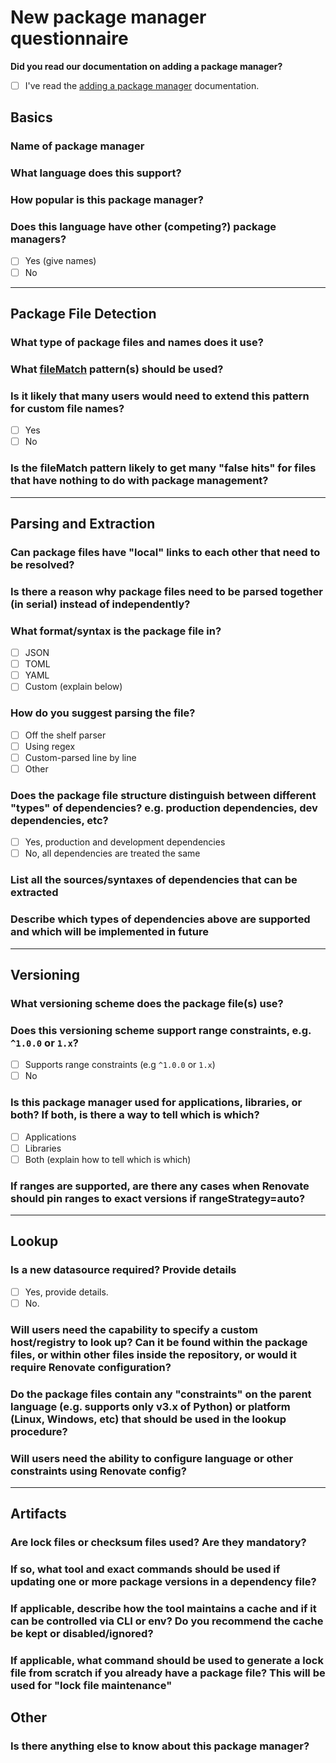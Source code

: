 # New package manager questionnaire

**Did you read our documentation on adding a package manager?**

- [ ] I've read the [adding a package manager](../../docs/development/adding-a-package-manager.md) documentation.

## Basics

### Name of package manager

### What language does this support?

### How popular is this package manager?

### Does this language have other (competing?) package managers?

- [ ] Yes (give names)
- [ ] No

---

## Package File Detection

### What type of package files and names does it use?

### What [fileMatch](https://renovatebot.com/docs/configuration-options/#filematch) pattern(s) should be used?

### Is it likely that many users would need to extend this pattern for custom file names?

- [ ] Yes
- [ ] No

### Is the fileMatch pattern likely to get many "false hits" for files that have nothing to do with package management?

---

## Parsing and Extraction

### Can package files have "local" links to each other that need to be resolved?

### Is there a reason why package files need to be parsed together (in serial) instead of independently?

### What format/syntax is the package file in?

- [ ] JSON
- [ ] TOML
- [ ] YAML
- [ ] Custom (explain below)

### How do you suggest parsing the file?

- [ ] Off the shelf parser
- [ ] Using regex
- [ ] Custom-parsed line by line
- [ ] Other

### Does the package file structure distinguish between different "types" of dependencies? e.g. production dependencies, dev dependencies, etc?

- [ ] Yes, production and development dependencies
- [ ] No, all dependencies are treated the same

### List all the sources/syntaxes of dependencies that can be extracted

### Describe which types of dependencies above are supported and which will be implemented in future

---

## Versioning

### What versioning scheme does the package file(s) use?

### Does this versioning scheme support range constraints, e.g. `^1.0.0` or `1.x`?

- [ ] Supports range constraints (e.g `^1.0.0` or `1.x`)
- [ ] No

### Is this package manager used for applications, libraries, or both? If both, is there a way to tell which is which?

- [ ] Applications
- [ ] Libraries
- [ ] Both (explain how to tell which is which)

### If ranges are supported, are there any cases when Renovate should pin ranges to exact versions if rangeStrategy=auto?

---

## Lookup

### Is a new datasource required? Provide details

- [ ] Yes, provide details.
- [ ] No.

### Will users need the capability to specify a custom host/registry to look up? Can it be found within the package files, or within other files inside the repository, or would it require Renovate configuration?

### Do the package files contain any "constraints" on the parent language (e.g. supports only v3.x of Python) or platform (Linux, Windows, etc) that should be used in the lookup procedure?

### Will users need the ability to configure language or other constraints using Renovate config?

---

## Artifacts

### Are lock files or checksum files used? Are they mandatory?

### If so, what tool and exact commands should be used if updating one or more package versions in a dependency file?

### If applicable, describe how the tool maintains a cache and if it can be controlled via CLI or env? Do you recommend the cache be kept or disabled/ignored?

### If applicable, what command should be used to generate a lock file from scratch if you already have a package file? This will be used for "lock file maintenance"

## Other

### Is there anything else to know about this package manager?
